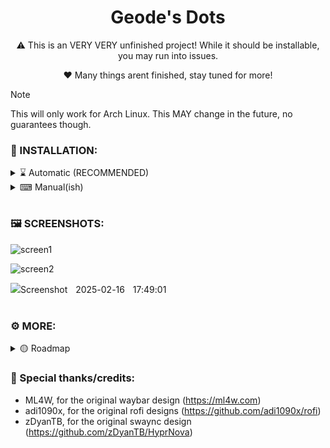 <div align="center">
  <h1>Geode's Dots</h1>
</div>

<div align="center">
  <p>⚠ This is an VERY VERY unfinished project! While it should be installable, you may run into issues.</p>
  <p>❤️ Many things arent finished, stay tuned for more!</p>
</div>

> [!NOTE]
> This will only work for Arch Linux. This MAY change in the future, no guarantees though.

### 🌟 INSTALLATION:

<details> 
  <summary>⌛ Automatic (RECOMMENDED)</summary>

  <p></p>
  
  > Should work on pretty much any arch based system (minimal, or not). If thers an issue installing, please submit a bug report! 
  
  ```bash
  bash <(curl -s "https://geodearc.github.io/GeoDots/autoinstall.sh")
  ```
  
 > I'm working on cleaning up the install scripts, but they should work for now.
</details> 
<details> 
  <summary>⌨ Manual(ish)</summary>

  <p></p>

  - 🗃️ Ensure dependencies & update
  ```
  sudo pacman -Syu
  sudo pacman -S --needed git base-devel
  ```
  - 💾 Begin Installation!
  > Needs to be in home folder, may make the script more adaptive if i feel like it
  ```
  cd
  git clone https://github.com/GeodeArc/GeoDots/
  cd GeoDots
  ./install.sh
  ```
</details> 

# 

### 🖼️ SCREENSHOTS:
![screen1](https://github.com/user-attachments/assets/5a1b534a-d438-4d53-a352-1e33935a1b4a)

![screen2](https://github.com/user-attachments/assets/b42781a5-a1f9-44f4-8896-31161bb978bf)

![Screenshotﾠ2025-02-16ﾠ17:49:01](https://github.com/user-attachments/assets/7b519a9b-c542-44d7-9e9d-9434bd34f197)

# 

### ⚙ MORE:

<details> 
  <summary>🟡 Roadmap</summary>
  <h3>Current:</h3>
  <h3>Later:</h3>
</details> 

### 💞 Special thanks/credits:
- ML4W, for the original waybar design (https://ml4w.com)
- adi1090x, for the original rofi designs (https://github.com/adi1090x/rofi)
- zDyanTB, for the original swaync design (https://github.com/zDyanTB/HyprNova)
